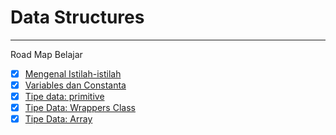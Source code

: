 # Data Structures

---


Road Map Belajar
- [x] [Mengenal Istilah-istilah]()
- [x] [Variables dan Constanta](/data-structures/variables.md)
- [x] [Tipe data: primitive](/data-structures/primitive.md)
- [x] [Tipe Data: Wrappers Class](/data-structures/wrappers-class.md)
- [x] [Tipe Data: Array](/data-structures/array.md)